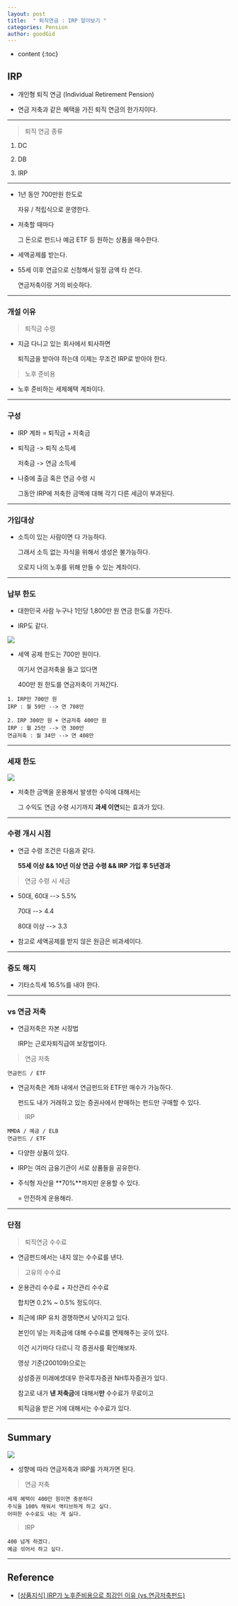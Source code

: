 ```yaml
---
layout: post
title:  " 퇴직연금 : IRP 알아보기 "
categories: Pension
author: goodGid
---
```

* content
{:toc}

## IRP

* 개인형 퇴직 연금 (Individual Retirement Pension)

* 연금 저축과 같은 혜택을 가진 퇴직 연금의 한가지이다.

---

> 퇴직 연금 종류

1. DC

2. DB

3. IRP

---

* 1년 동안 700만원 한도로 

  자유 / 적립식으로 운영한다.

* 저축할 때마다 

  그 돈으로 펀드나 예금 ETF 등 원하는 상품을 매수한다.

* 세액공제를 받는다.

* 55세 이후 연금으로 신청해서 일정 금액 타 쓴다.

  연금저축이랑 거의 비슷하다.


---

### 개설 이유

> 퇴직금 수령

* 지금 다니고 있는 회사에서 퇴사하면 

  퇴직금을 받아야 하는데 이제는 무조건 IRP로 받아야 한다.

> 노후 준비용

* 노후 준비하는 세제혜택 계좌이다.


---

### 구성

* IRP 계좌 = 퇴직금 + 저축금

* 퇴직금 -> 퇴직 소득세

  저축금 -> 연금 소득세

* 나중에 출금 혹은 연금 수령 시 

  그동안 IRP에 저축한 금액에 대해 각기 다른 세금이 부과된다.

---

### 가입대상

* 소득이 있는 사람이면 다 가능하다.

  그래서 소득 없는 자식을 위해서 생성은 불가능하다.

  오로지 나의 노후를 위해 만들 수 있는 계좌이다.

---

### 납부 한도

* 대한민국 사람 누구나 1인당 1,800만 원 연금 한도를 가진다.

* IRP도 같다.

![](/assets/img/pension/Retirement-Pension-IRP_1.png)

* 세액 공제 한도는 700만 원이다.

  여기서 연금저축을 들고 있다면 
  
  400만 원 한도를 연금저축이 가져간다.

```
1. IRP만 700만 원
IRP : 월 59만 --> 연 708만

2. IRP 300만 원 + 연금저축 400만 원
IRP : 월 25만 --> 연 300만
연금저축 : 월 34만 --> 연 408만
```

---

### 세재 한도

![](/assets/img/pension/Retirement-Pension-IRP_2.png)

* 저축한 금액을 운용해서 발생한 수익에 대해서는

  그 수익도 연금 수령 시기까지 **과세 이연**되는 효과가 있다.



---

### 수령 개시 시점

* 연금 수령 조건은 다음과 같다.

  **55세 이상 && 10년 이상 연금 수령 && IRP 가입 후 5년경과**

> 연금 수령 시 세금

* 50대, 60대   --> 5.5%

  70대         --> 4.4

  80대 이상     --> 3.3

* 참고로 세액공제를 받지 않은 원금은 비과세이다.


---

### 중도 해지

* 기타소득세 16.5%를 내야 한다.


---

### vs 연금 저축

* 연금저축은 자본 시장법

  IRP는 근로자퇴직급여 보장법이다.

> 연금 저축

```
연금펀드 / ETF
```

* 연금저축은 계좌 내에서 연금펀드와 ETF만 매수가 가능하다.

  펀드도 내가 거래하고 있는 증권사에서 판매하는 펀드만 구매할 수 있다.

> IRP

```
MMDA / 예금 / ELB
연금펀드 / ETF
```

* 다양한 상품이 있다.

* IRP는 여러 금융기관이 서로 상품들을 공유한다.

* 주식형 자산을 **70%**까지만 운용할 수 있다.

  = 안전하게 운용해라.


---

### 단점

> 퇴직연금 수수료

* 연금펀드에서는 내지 않는 수수료를 낸다.

> 고유의 수수료

* 운용관리 수수료 + 자산관리 수수료

  합치면 0.2% ~ 0.5% 정도이다.

* 최근에 IRP 유치 경쟁하면서 낮아지고 있다.

  본인이 넣는 저축금에 대해 수수료를 면제해주는 곳이 있다.

  이건 시기마다 다르니 각 증권사를 확인해보자.

  영상 기준(200109)으로는 

  삼성증권 미래에셋대우 한국투자증권 NH투자증권가 있다.

  참고로 내가 **낸 저축금**에 대해서**만** 수수료가 무료이고

  퇴직금을 받은 거에 대해서는 수수료가 있다.

---

## Summary

![](/assets/img/pension/Retirement-Pension-IRP_3.png)


* 성향에 따라 연금저축과 IRP를 가져가면 된다.

> 연금 저축

```
세제 혜택이 400만 원이면 충분하다
주식을 100% 채워서 액티브하게 하고 싶다.
어떠한 수수료도 내는 게 싫다.
```

> IRP

```
400 넘게 하겠다.
예금 섞어서 하고 싶다.
```

---

## Reference

* [[상품지식] IRP가 노후준비용으로 최강인 이유 (vs.연금저축펀드)](https://www.youtube.com/watch?v=xqXD9R_3TOI)
